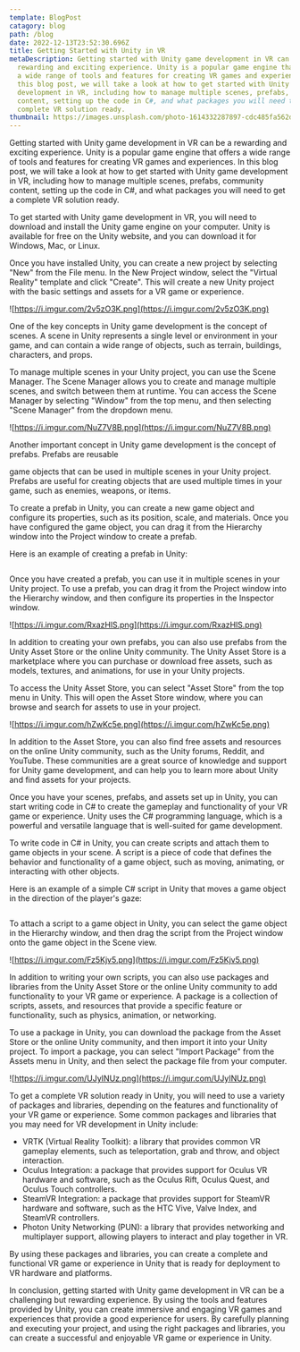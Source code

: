 ```yaml
---
template: BlogPost
catagory: blog
path: /blog
date: 2022-12-13T23:52:30.696Z
title: Getting Started with Unity in VR
metaDescription: Getting started with Unity game development in VR can be a
  rewarding and exciting experience. Unity is a popular game engine that offers
  a wide range of tools and features for creating VR games and experiences. In
  this blog post, we will take a look at how to get started with Unity game
  development in VR, including how to manage multiple scenes, prefabs, community
  content, setting up the code in C#, and what packages you will need to get a
  complete VR solution ready.
thumbnail: https://images.unsplash.com/photo-1614332287897-cdc485fa562d?ixlib=rb-4.0.3&ixid=MnwxMjA3fDB8MHxwaG90by1wYWdlfHx8fGVufDB8fHx8&auto=format&fit=crop&w=1170&q=80
---
```

<!--StartFragment-->

Getting started with Unity game development in VR can be a rewarding and exciting experience. Unity is a popular game engine that offers a wide range of tools and features for creating VR games and experiences. In this blog post, we will take a look at how to get started with Unity game development in VR, including how to manage multiple scenes, prefabs, community content, setting up the code in C#, and what packages you will need to get a complete VR solution ready.

To get started with Unity game development in VR, you will need to download and install the Unity game engine on your computer. Unity is available for free on the Unity website, and you can download it for Windows, Mac, or Linux.

Once you have installed Unity, you can create a new project by selecting "New" from the File menu. In the New Project window, select the "Virtual Reality" template and click "Create". This will create a new Unity project with the basic settings and assets for a VR game or experience.

![https://i.imgur.com/2v5zO3K.png](https://i.imgur.com/2v5zO3K.png)

One of the key concepts in Unity game development is the concept of scenes. A scene in Unity represents a single level or environment in your game, and can contain a wide range of objects, such as terrain, buildings, characters, and props.

To manage multiple scenes in your Unity project, you can use the Scene Manager. The Scene Manager allows you to create and manage multiple scenes, and switch between them at runtime. You can access the Scene Manager by selecting "Window" from the top menu, and then selecting "Scene Manager" from the dropdown menu.

![https://i.imgur.com/NuZ7V8B.png](https://i.imgur.com/NuZ7V8B.png)

Another important concept in Unity game development is the concept of prefabs. Prefabs are reusable

game objects that can be used in multiple scenes in your Unity project. Prefabs are useful for creating objects that are used multiple times in your game, such as enemies, weapons, or items.

To create a prefab in Unity, you can create a new game object and configure its properties, such as its position, scale, and materials. Once you have configured the game object, you can drag it from the Hierarchy window into the Project window to create a prefab.

Here is an example of creating a prefab in Unity:

```

```

Once you have created a prefab, you can use it in multiple scenes in your Unity project. To use a prefab, you can drag it from the Project window into the Hierarchy window, and then configure its properties in the Inspector window.

![https://i.imgur.com/RxazHlS.png](https://i.imgur.com/RxazHlS.png)

In addition to creating your own prefabs, you can also use prefabs from the Unity Asset Store or the online Unity community. The Unity Asset Store is a marketplace where you can purchase or download free assets, such as models, textures, and animations, for use in your Unity projects.

To access the Unity Asset Store, you can select "Asset Store" from the top menu in Unity. This will open the Asset Store window, where you can browse and search for assets to use in your project.

![https://i.imgur.com/hZwKc5e.png](https://i.imgur.com/hZwKc5e.png)

In addition to the Asset Store, you can also find free assets and resources on the online Unity community, such as the Unity forums, Reddit, and YouTube. These communities are a great source of knowledge and support for Unity game development, and can help you to learn more about Unity and find assets for your projects.

Once you have your scenes, prefabs, and assets set up in Unity, you can start writing code in C# to create the gameplay and functionality of your VR game or experience. Unity uses the C# programming language, which is a powerful and versatile language that is well-suited for game development.

To write code in C# in Unity, you can create scripts and attach them to game objects in your scene. A script is a piece of code that defines the behavior and functionality of a game object, such as moving, animating, or interacting with other objects.

Here is an example of a simple C# script in Unity that moves a game object in the direction of the player's gaze:

```

```

To attach a script to a game object in Unity, you can select the game object in the Hierarchy window, and then drag the script from the Project window onto the game object in the Scene view.

![https://i.imgur.com/Fz5Kjv5.png](https://i.imgur.com/Fz5Kjv5.png)

In addition to writing your own scripts, you can also use packages and libraries from the Unity Asset Store or the online Unity community to add functionality to your VR game or experience. A package is a collection of scripts, assets, and resources that provide a specific feature or functionality, such as physics, animation, or networking.

To use a package in Unity, you can download the package from the Asset Store or the online Unity community, and then import it into your Unity project. To import a package, you can select "Import Package" from the Assets menu in Unity, and then select the package file from your computer.

![https://i.imgur.com/UJyINUz.png](https://i.imgur.com/UJyINUz.png)

To get a complete VR solution ready in Unity, you will need to use a variety of packages and libraries, depending on the features and functionality of your VR game or experience. Some common packages and libraries that you may need for VR development in Unity include:

* VRTK (Virtual Reality Toolkit): a library that provides common VR gameplay elements, such as teleportation, grab and throw, and object interaction.
* Oculus Integration: a package that provides support for Oculus VR hardware and software, such as the Oculus Rift, Oculus Quest, and Oculus Touch controllers.
* SteamVR Integration: a package that provides support for SteamVR hardware and software, such as the HTC Vive, Valve Index, and SteamVR controllers.
* Photon Unity Networking (PUN): a library that provides networking and multiplayer support, allowing players to interact and play together in VR.

By using these packages and libraries, you can create a complete and functional VR game or experience in Unity that is ready for deployment to VR hardware and platforms.

In conclusion, getting started with Unity game development in VR can be a challenging but rewarding experience. By using the tools and features provided by Unity, you can create immersive and engaging VR games and experiences that provide a good experience for users. By carefully planning and executing your project, and using the right packages and libraries, you can create a successful and enjoyable VR game or experience in Unity.

<!--EndFragment-->